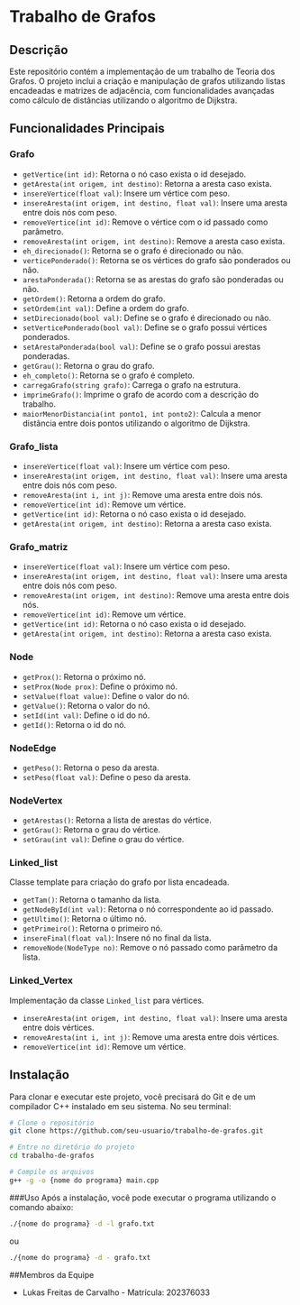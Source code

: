 # Trabalho de Grafos

## Descrição
Este repositório contém a implementação de um trabalho de Teoria dos Grafos. O projeto inclui a criação e manipulação de grafos utilizando listas encadeadas e matrizes de adjacência, com funcionalidades avançadas como cálculo de distâncias utilizando o algoritmo de Dijkstra.

## Funcionalidades Principais

### Grafo

- `getVertice(int id)`: Retorna o nó caso exista o id desejado.
- `getAresta(int origem, int destino)`: Retorna a aresta caso exista.
- `insereVertice(float val)`: Insere um vértice com peso.
- `insereAresta(int origem, int destino, float val)`: Insere uma aresta entre dois nós com peso.
- `removeVertice(int id)`: Remove o vértice com o id passado como parâmetro.
- `removeAresta(int origem, int destino)`: Remove a aresta caso exista.
- `eh_direcionado()`: Retorna se o grafo é direcionado ou não.
- `verticePonderado()`: Retorna se os vértices do grafo são ponderados ou não.
- `arestaPonderada()`: Retorna se as arestas do grafo são ponderadas ou não.
- `getOrdem()`: Retorna a ordem do grafo.
- `setOrdem(int val)`: Define a ordem do grafo.
- `setDirecionado(bool val)`: Define se o grafo é direcionado ou não.
- `setVerticePonderado(bool val)`: Define se o grafo possui vértices ponderados.
- `setArestaPonderada(bool val)`: Define se o grafo possui arestas ponderadas.
- `getGrau()`: Retorna o grau do grafo.
- `eh_completo()`: Retorna se o grafo é completo.
- `carregaGrafo(string grafo)`: Carrega o grafo na estrutura.
- `imprimeGrafo()`: Imprime o grafo de acordo com a descrição do trabalho.
- `maiorMenorDistancia(int ponto1, int ponto2)`: Calcula a menor distância entre dois pontos utilizando o algoritmo de Dijkstra.

### Grafo_lista

- `insereVertice(float val)`: Insere um vértice com peso.
- `insereAresta(int origem, int destino, float val)`: Insere uma aresta entre dois nós com peso.
- `removeAresta(int i, int j)`: Remove uma aresta entre dois nós.
- `removeVertice(int id)`: Remove um vértice.
- `getVertice(int id)`: Retorna o nó caso exista o id desejado.
- `getAresta(int origem, int destino)`: Retorna a aresta caso exista.

### Grafo_matriz

- `insereVertice(float val)`: Insere um vértice com peso.
- `insereAresta(int origem, int destino, float val)`: Insere uma aresta entre dois nós com peso.
- `removeAresta(int origem, int destino)`: Remove uma aresta entre dois nós.
- `removeVertice(int id)`: Remove um vértice.
- `getVertice(int id)`: Retorna o nó caso exista o id desejado.
- `getAresta(int origem, int destino)`: Retorna a aresta caso exista.

### Node

- `getProx()`: Retorna o próximo nó.
- `setProx(Node prox)`: Define o próximo nó.
- `setValue(float value)`: Define o valor do nó.
- `getValue()`: Retorna o valor do nó.
- `setId(int val)`: Define o id do nó.
- `getId()`: Retorna o id do nó.

### NodeEdge

- `getPeso()`: Retorna o peso da aresta.
- `setPeso(float val)`: Define o peso da aresta.

### NodeVertex

- `getArestas()`: Retorna a lista de arestas do vértice.
- `getGrau()`: Retorna o grau do vértice.
- `setGrau(int val)`: Define o grau do vértice.

### Linked_list

Classe template para criação do grafo por lista encadeada.

- `getTam()`: Retorna o tamanho da lista.
- `getNodeById(int val)`: Retorna o nó correspondente ao id passado.
- `getUltimo()`: Retorna o último nó.
- `getPrimeiro()`: Retorna o primeiro nó.
- `insereFinal(float val)`: Insere nó no final da lista.
- `removeNode(NodeType no)`: Remove o nó passado como parâmetro da lista.

### Linked_Vertex

Implementação da classe `Linked_list` para vértices.

- `insereAresta(int origem, int destino, float val)`: Insere uma aresta entre dois vértices.
- `removeAresta(int i, int j)`: Remove uma aresta entre dois vértices.
- `removeVertice(int id)`: Remove um vértice.

## Instalação

Para clonar e executar este projeto, você precisará do Git e de um compilador C++ instalado em seu sistema. No seu terminal:

```sh
# Clone o repositório
git clone https://github.com/seu-usuario/trabalho-de-grafos.git

# Entre no diretório do projeto
cd trabalho-de-grafos

# Compile os arquivos
g++ -g -o {nome do programa} main.cpp
```
###Uso
Após a instalação, você pode executar o programa utilizando o comando abaixo:
```sh
./{nome do programa} -d -l grafo.txt
```
ou
```sh
./{nome do programa} -d - grafo.txt
```


##Membros da Equipe
- Lukas Freitas de Carvalho - Matrícula: 202376033
